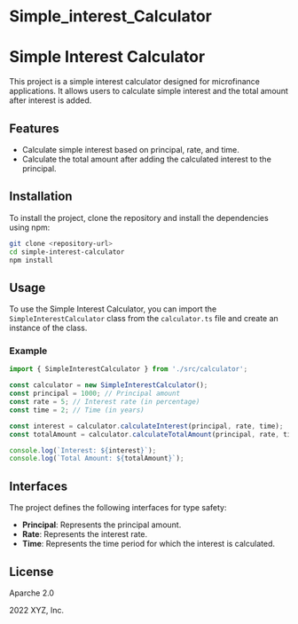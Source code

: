 # Simple_interest_Calculator

# Simple Interest Calculator

This project is a simple interest calculator designed for microfinance applications. It allows users to calculate simple interest and the total amount after interest is added.

## Features

- Calculate simple interest based on principal, rate, and time.
- Calculate the total amount after adding the calculated interest to the principal.

## Installation

To install the project, clone the repository and install the dependencies using npm:

```bash
git clone <repository-url>
cd simple-interest-calculator
npm install
```

## Usage

To use the Simple Interest Calculator, you can import the `SimpleInterestCalculator` class from the `calculator.ts` file and create an instance of the class. 

### Example

```typescript
import { SimpleInterestCalculator } from './src/calculator';

const calculator = new SimpleInterestCalculator();
const principal = 1000; // Principal amount
const rate = 5; // Interest rate (in percentage)
const time = 2; // Time (in years)

const interest = calculator.calculateInterest(principal, rate, time);
const totalAmount = calculator.calculateTotalAmount(principal, rate, time);

console.log(`Interest: ${interest}`);
console.log(`Total Amount: ${totalAmount}`);
```

## Interfaces

The project defines the following interfaces for type safety:

- **Principal**: Represents the principal amount.
- **Rate**: Represents the interest rate.
- **Time**: Represents the time period for which the interest is calculated.


## License

Aparche 2.0

2022 XYZ, Inc.

